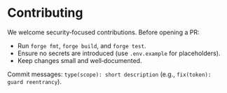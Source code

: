 
# Contributing

We welcome security‑focused contributions. Before opening a PR:
- Run `forge fmt`, `forge build`, and `forge test`.
- Ensure no secrets are introduced (use `.env.example` for placeholders).
- Keep changes small and well‑documented.

Commit messages: `type(scope): short description` (e.g., `fix(token): guard reentrancy`).
